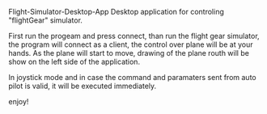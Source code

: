 Flight-Simulator-Desktop-App Desktop application for controling "flightGear" simulator.

First run the progeam and press connect, than run the flight gear simulator,
the program will connect as a client, the control over plane will be at your hands.
As the plane will start to move, drawing of the plane routh will be show on the left side of the application. 

In joystick mode and in case the command and paramaters sent from auto pilot is valid, it will be executed immediately.

enjoy!

